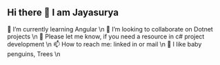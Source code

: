 ## Hi there 👋 I am Jayasurya

🌱 I’m currently learning Angular \n
👯 I’m looking to collaborate on Dotnet projects \n
💬 Please let me know, if you need a resource in c# project development \n
📫 How to reach me: linked in or mail \n
🐧 I like baby penguins, Trees \n
<!--
**Jayasurya-Murugesan/Jayasurya-Murugesan** is a ✨ _special_ ✨ repository because its `README.md` (this file) appears on your GitHub profile.

Here are some ideas to get you started:

- 🔭 I’m currently working on ...
- 🌱 I’m currently learning ...
- 👯 I’m looking to collaborate on ...
- 🤔 I’m looking for help with ...
- 💬 Ask me about ...
- 📫 How to reach me: ...
- 😄 Pronouns: ...
- ⚡ Fun fact: ...
-->
